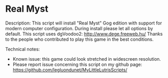 # Real Myst

Description:
This script will install "Real Myst" Gog edition with support for modern computer configuration.
During install please let all options by default.
This script uses dgVoodoo2: http://www.dege.freeweb.hu/
Thanks to the people who contributed to play this game in the best conditions.

Technical notes:
- Known issue: this game could look stretched in widescreen resolution.
- Please report issue concerning this script on my github page:
https://github.com/legluondunet/MyLittleLutrisScripts/

